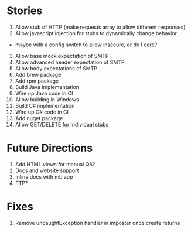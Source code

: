 Stories
=======

1. Allow stub of HTTP (make requests array to allow different responses)
2. Allow javascript injection for stubs to dynamically change behavior
  - maybe with a config switch to allow insecure, or do I care?
3. Allow base mock expectation of SMTP
4. Allow advanced header expectation of SMTP
5. Allow body expectations of SMTP
6. Add brew package
7. Add rpm package
8. Build Java implementation
9. Wire up Java code in CI
10. Allow building in Windows
11. Build C# implementation
12. Wire up C# code in CI
13. Add nuget package
14. Allow GET/DELETE for individual stubs

Future Directions
=================
1. Add HTML views for manual QA?
2. Docs and website support
3. Inline docs with mb app
4. FTP?

Fixes
=====
1. Remove uncaughtException handler in imposter once create returns
